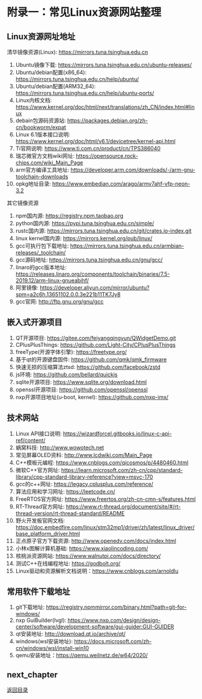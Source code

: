# 附录一：常见Linux资源网站整理

## Linux资源网址地址

清华镜像资源(Linux): <https://mirrors.tuna.tsinghua.edu.cn>

1. Ubuntu镜像下载: <https://mirrors.tuna.tsinghua.edu.cn/ubuntu-releases/>
2. Ubuntu/debian配置(x86_64): <https://mirrors.tuna.tsinghua.edu.cn/help/ubuntu/>
3. Ubuntu/debian配置(ARM32_64): <https://mirrors.tuna.tsinghua.edu.cn/help/ubuntu-ports/>
4. Linux内核文档: <https://www.kernel.org/doc/html/next/translations/zh_CN/index.html#linux>
5. debain包源码资源站: <https://packages.debian.org/zh-cn/bookworm/expat>
6. Linux 6.1版本接口说明: <https://www.kernel.org/doc/html/v6.1/devicetree/kernel-api.html>
7. Ti官网说明: <https://www.ti.com.cn/product/cn/TPS386040>
8. 瑞芯微官方文档wiki网址: <https://opensource.rock-chips.com/wiki_Main_Page>
9. arm官方编译工具地址: <https://developer.arm.com/downloads/-/arm-gnu-toolchain-downloads>
10. opkg地址目录: <https://www.embedian.com/arago/armv7ahf-vfp-neon-3.2>

其它镜像资源

1. npm国内源: <https://registry.npm.taobao.org>
2. python国内源: <https://pypi.tuna.tsinghua.edu.cn/simple/>
3. rustc国内源: <https://mirrors.tuna.tsinghua.edu.cn/git/crates.io-index.git>
4. linux kernel国内源: <https://mirrors.kernel.org/pub/linux/>
5. gcc可执行包下载地址: <https://mirrors.tuna.tsinghua.edu.cn/armbian-releases/_toolchain/>
6. gcc源码地址: <https://mirrors.tuna.tsinghua.edu.cn/gnu/gcc/>
7. linaro的gcc版本地址: <https://releases.linaro.org/components/toolchain/binaries/7.5-2019.12/arm-linux-gnueabihf/>
8. 阿里镜像: <https://developer.aliyun.com/mirror/ubuntu?spm=a2c6h.13651102.0.0.3e221b11TK7Jy8>
9. gcc官网: <http://ftp.gnu.org/gnu/gcc>

## 嵌入式开源项目

1. QT开源项目: <https://gitee.com/feiyangqingyun/QWidgetDemo.git>
2. CPlusPlusThings: <https://github.com/Light-City/CPlusPlusThings>
3. freeType(开源字体引擎): <https://freetype.org/>
4. 基于qt的开源键盘固件: <https://github.com/qmk/qmk_firmware>
5. 快速无损的压缩算法ztsd: <https://github.com/facebook/zstd>
6. js环境: <https://github.com/bellard/quickjs>
7. sqlite开源项目: <https://www.sqlite.org/download.html>
8. openssl开源项目: <https://github.com/openssl/openssl>
9. nxp开源项目地址(u-boot, kernel): <https://github.com/nxp-imx/>

## 技术网站

1. Linux API接口说明: <https://wizardforcel.gitbooks.io/linux-c-api-ref/content/>
2. 蜗窝科技: <http://www.wowotech.net>
3. 常见屏幕OLED资料: <http://www.lcdwiki.com/Main_Page>
4. C++模板元编程: <https://www.cnblogs.com/qicosmos/p/4480460.html>
5. 微软C++官方网址: <https://learn.microsoft.com/zh-cn/cpp/standard-library/cpp-standard-library-reference?view=msvc-170>
6. gcc的c++网址: <https://legacy.cplusplus.com/reference/>
7. 算法应用和学习网址: <https://leetcode.cn/>
8. FreeRTOS官方网址: <https://www.freertos.org/zh-cn-cmn-s/features.html>
9. RT-Thread官方网址: <https://www.rt-thread.org/document/site/#/rt-thread-version/rt-thread-standard/README>
10. 野火开发板官网文档: <https://doc.embedfire.com/linux/stm32mp1/driver/zh/latest/linux_driver/base_platform_driver.html>
11. 正点原子官方下载资源: <http://www.openedv.com/docs/index.html>
12. 小林x图解计算机基础: <https://www.xiaolincoding.com/>
13. 核桃派资源网站: <https://www.walnutpi.com/docs/directory/>
14. 测试C++在线编程地址: <https://godbolt.org/>
15. Linux驱动和资源解析文档说明：<https://www.cnblogs.com/arnoldlu>

## 常用软件下载地址

1. git下载地址: <https://registry.npmmirror.com/binary.html?path=git-for-windows/>
2. nxp GuiBuilder(lvgl): <https://www.nxp.com/design/design-center/software/development-software/gui-guider:GUI-GUIDER>
3. qt安装地址: <http://download.qt.io/archive/qt/>
4. windows(wsl安装地址): <https://docs.microsoft.com/zh-cn/windows/wsl/install-win10>
5. qemu安装地址：<https://qemu.weilnetz.de/w64/2020/>

## next_chapter

[返回目录](../README.md)
